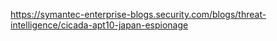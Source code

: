 https://symantec-enterprise-blogs.security.com/blogs/threat-intelligence/cicada-apt10-japan-espionage
